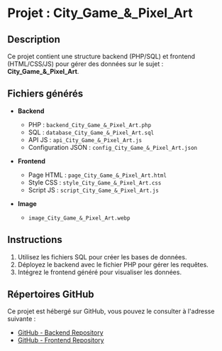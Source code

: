 
  # Projet : City_Game_&_Pixel_Art

  ## Description
  Ce projet contient une structure backend (PHP/SQL) et frontend (HTML/CSS/JS) pour gérer des données sur le sujet : **City_Game_&_Pixel_Art**.

  ## Fichiers générés

  - **Backend**
    - PHP : `backend_City_Game_&_Pixel_Art.php`
    - SQL : `database_City_Game_&_Pixel_Art.sql`
    - API JS : `api_City_Game_&_Pixel_Art.js`
    - Configuration JSON : `config_City_Game_&_Pixel_Art.json`

  - **Frontend**
    - Page HTML : `page_City_Game_&_Pixel_Art.html`
    - Style CSS : `style_City_Game_&_Pixel_Art.css`
    - Script JS : `script_City_Game_&_Pixel_Art.js`

  - **Image**
    - `image_City_Game_&_Pixel_Art.webp`

  ## Instructions
  1. Utilisez les fichiers SQL pour créer les bases de données.
  2. Déployez le backend avec le fichier PHP pour gérer les requêtes.
  3. Intégrez le frontend généré pour visualiser les données.
  
  ## Répertoires GitHub
  Ce projet est hébergé sur GitHub, vous pouvez le consulter à l'adresse suivante : 
  - [GitHub - Backend Repository](https://github.com/universmc/backend_City_Game_&_Pixel_Art)
  - [GitHub - Frontend Repository](https://github.com/universmc/frontend_City_Game_&_Pixel_Art)
  